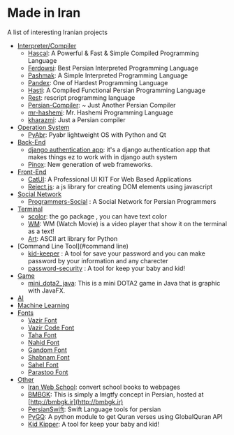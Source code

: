 # Made in Iran
A list of interesting Iranian projects

- [Interpreter/Compiler](#i-c)
  - [Hascal](https://github.com/hascal/hascal): A Powerful & Fast & Simple Compiled Programming Language
  - [Ferdowsi](https://github.com/Ferdowsi-lang/Ferdowsi-Python-Interpreter): Best Persian Interpreted Programming Language
  - [Pashmak](https://github.com/pashmaklang/pashmak): A Simple Interpreted Programming Language
  - [Pandex](https://github.com/Pandex-lang/Pandex): One of Hardest Programming Language 
  - [Hasti](https://github.com/hasti-lang/compiler): A Compiled Functional Persian Programming Language
  - [Rest](https://github.com/mak12776/rest): rescript programming language 
  - [Persian-Compiler](https://github.com/mahi97/Persian-Compiler):  ~ Just Another Persian Compiler 
  - [mr-hashemi](https://github.com/mr-hashemi/mr-hashemi): Mr. Hashemi Programming Language 
  - [kharazmi](https://github.com/k3rn3l-p4n1c/kharazmi):  Just a Persian compiler 
- [Operation System](#os)
  - [PyAbr](https://github.com/PyFarsi/pyabr):  Pyabr lightweight OS with Python and Qt 
- [Back-End](#backend)
  - [django authentication app](https://github.com/m-moein98/django-authentication-app): it's a django authentication app that makes things ez to work with in django auth system 
  - [Pinox](https://github.com/pinoox/pinoox): New generation of web frameworks.
- [Front-End](#frontend)
  - [CatUI](https://github.com/AliChraghi/CatUI):  A Professional UI KIT For Web Based Applications 
  - [Reject.js](https://github.com/rejectjs/reject):  a js library for creating DOM elements using javascript 
- [Social Network](#sw)
  - [Programmers-Social](https://github.com/mskf1383/Programmers-Social) : A Social Network for Persian Programmers
- [Terminal](#term)
  - [scolor](https://github.com/sina-yeganeh/scolor):  the go package , you can have text color 
  - [WM](https://github.com/pycdr/WM): WM (Watch Movie) is a video player that show it on the terminal as a text!
  - [Art](https://github.com/sepandhaghighi/art): ASCII art library for Python 
- [Command Line Tool](#command line)
  - [kid-keeper](https://github.com/sina-yeganeh/kid-keeper) : A tool for save your password and you can make password by your information and any charecter
  - [password-security](https://github.com/sina-yeganeh/password-security) : A tool for keep your baby and kid!
- [Game](#game)
  - [mini_dota2_java](https://github.com/kiasar/mini_dota2_java):  This is a mini DOTA2 game in Java that is graphic with JavaFX. 
- [AI](#ai)
- [Machine Learning](#ml)
- [Fonts](#fonts)
  - [Vazir Font](https://github.com/rastikerdar/vazir-font)
  - [Vazir Code Font](https://github.com/rastikerdar/vazir-code-font)
  - [Taha Font](https://github.com/rastikerdar/tanha-font)
  - [Nahid Font](https://github.com/rastikerdar/nahid-font)
  - [Gandom Font](https://github.com/rastikerdar/gandom-font)
  - [Shabnam Font](https://github.com/rastikerdar/shabnam-font)
  - [Sahel Font](https://github.com/rastikerdar/sahel-font)
  - [Parastoo Font](https://github.com/rastikerdar/parastoo-font)
- [Other](#other)
  - [Iran Web School](https://github.com/iran-web-school/web-school-books):  convert school books to webpages 
  - [BMBGK](https://github.com/jadijadi/re-lmgtfy): This is simply a lmgtfy concept in Persian, hosted at [http://bmbgk.ir](http://bmbgk.ir)
  - [PersianSwift](https://github.com/omidgolparvar/PersianSwift): Swift Language tools for persian
  - [PyGQ](https://github.com/farooqkz/PyGQ): A python module to get Quran verses using GlobalQuran API 
  - [Kid Kipper](https://github.com/sina-yeganeh/kid-keeper): A tool for keep your baby and kid! 
